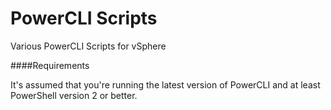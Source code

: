 PowerCLI Scripts
================
Various PowerCLI Scripts for vSphere

####Requirements

It's assumed that you're running the latest version of PowerCLI and at least PowerShell version 2 or better.

